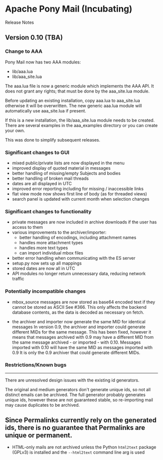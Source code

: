 # Apache Pony Mail (Incubating)

Release Notes

## Version 0.10 (TBA) ##

### Change to AAA ###

Pony Mail now has two AAA modules:
- lib/aaa.lua
- lib/aaa_site.lua

The aaa.lua file is now a generic module which implements the AAA API.
It does not grant any rights; that must be done by the aaa_site.lua module.

Before updating an existing installation, copy aaa.lua to aaa_site.lua otherwise it will be overwritten.
The new generic aaa.lua module will automatically use aaa_site.lua if present.

If this is a new installation, the lib/aaa_site.lua module needs to be created.
There are several examples in the aaa_examples directory or you can create your own.

This was done to simplify subsequent releases.

### Significant changes to GUI ###

- mixed public/private lists are now displayed in the menu
- improved display of quoted material in messages
- better handling of missing/empty Subjects and bodies
- better handling of broken mail threads
- dates are all displayed in UTC
- improved error reporting including for missing / inaccessible links
- flat view mode now shows first line of body (as for threaded views)
- search panel is updated with current month when selection changes

### Significant changes to functionality ###

- private messages are now included in archive downloads if the user has access to them
- various improvements to the archiver/importer:
  - better handling of encodings, including attachment names
  - handles more attachment types
  - handles more text types
  - can import individual mbox files
- better error handling when communicating with the ES server
- setup.py now sets up all mappings
- stored dates are now all in UTC
- API modules no longer return unnecessary data, reducing network traffic

### Potentially incompatible changes ###

- mbox_source messages are now stored as base64 encoded text if they cannot be stored as ASCII
  See #366. 
  This only affects the backend database contents, as the data is decoded as necessary on fetch.
  
- the archiver and importer now generate the same MID for identical messages
  In version 0.9, the archiver and importer could generate different MIDs for the same message.
  This has been fixed, however it means that messages archived with 0.9 may have a different MID from
  the same message archived - or imported - with 0.10.
  Messages imported with 0.10 will have the same MID as messages imported with 0.9
  It is only the 0.9 archiver that could generate different MIDs.

### Restrictions/Known bugs ###
 
 ------
There are unresolved design issues with the existing id generators.

The original and medium generators don't generate unique ids, so not
all distinct emails can be archived.
The full generator probably generates unique ids, however these are not
guaranteed stable, so re-importing mail may cause duplicates to be archived. 

Since Permalinks currently rely on the generated ids, there is no guarantee
that Permalinks are unique or permanent.
 ------

 - HTML-only mails are not archived unless the Python `html2text` package (GPLv3) is installed and the `--html2text` command line arg is used
 